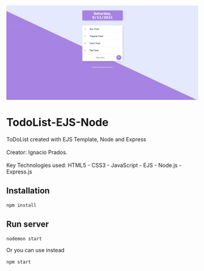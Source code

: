 ![banner](https://raw.githubusercontent.com/IgnacioPrados/ToDoList-EJS-Node/master/public/img/preview.JPG)
# TodoList-EJS-Node
ToDoList created with EJS Template, Node and Express
<br><br>
 Creator: Ignacio Prados.
 <br><br>
 Key Technologies used: HTML5 - CSS3 - JavaScript - EJS - Node.js - Express.js
 
## Installation
 ```
 npm install
 ```
 ## Run server
 ```
 nodemon start
 ```
Or you can use instead
 ```
 npm start
 ```
 

